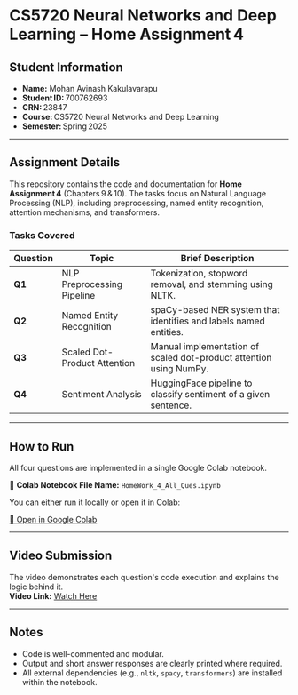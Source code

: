 # CS5720 Neural Networks and Deep Learning – Home Assignment 4

## Student Information

- **Name:** Mohan Avinash Kakulavarapu
- **Student ID:** 700762693
- **CRN:** 23847
- **Course:** CS5720 Neural Networks and Deep Learning
- **Semester:** Spring 2025

---

## Assignment Details

This repository contains the code and documentation for **Home Assignment 4** (Chapters 9 & 10). The tasks focus on Natural Language Processing (NLP), including preprocessing, named entity recognition, attention mechanisms, and transformers.

### Tasks Covered

| Question | Topic                        | Brief Description                                                  |
| -------- | ---------------------------- | ------------------------------------------------------------------ |
| **Q1**   | NLP Preprocessing Pipeline   | Tokenization, stopword removal, and stemming using NLTK.           |
| **Q2**   | Named Entity Recognition     | spaCy-based NER system that identifies and labels named entities.  |
| **Q3**   | Scaled Dot-Product Attention | Manual implementation of scaled dot-product attention using NumPy. |
| **Q4**   | Sentiment Analysis           | HuggingFace pipeline to classify sentiment of a given sentence.    |

---

## How to Run

All four questions are implemented in a single Google Colab notebook.

📁 **Colab Notebook File Name:** `HomeWork_4_All_Ques.ipynb`

You can either run it locally or open it in Colab:

[🔗 Open in Google Colab](https://colab.research.google.com/drive/1w22G7dpPHTMogUgfdpGPUUmcXsL0MjQv#scrollTo=fBKv7BdpnV6P)

---

## Video Submission

The video demonstrates each question's code execution and explains the logic behind it.  
**Video Link:** [Watch Here](https://www.loom.com/share/3df497977bfe419985fa4653b57afb19)

---

## Notes

- Code is well-commented and modular.
- Output and short answer responses are clearly printed where required.
- All external dependencies (e.g., `nltk`, `spacy`, `transformers`) are installed within the notebook.
